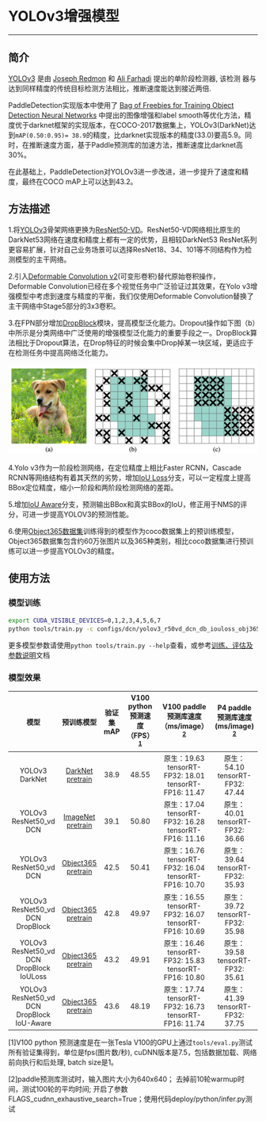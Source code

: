 # YOLOv3增强模型

---

## 简介

[YOLOv3](https://arxiv.org/abs/1804.02767) 是由 [Joseph Redmon](https://arxiv.org/search/cs?searchtype=author&query=Redmon%2C+J) 和 [Ali Farhadi](https://arxiv.org/search/cs?searchtype=author&query=Farhadi%2C+A) 提出的单阶段检测器, 该检测
器与达到同样精度的传统目标检测方法相比，推断速度能达到接近两倍.

PaddleDetection实现版本中使用了 [Bag of Freebies for Training Object Detection Neural Networks](https://arxiv.org/abs/1902.04103v3) 中提出的图像增强和label smooth等优化方法，精度优于darknet框架的实现版本，在COCO-2017数据集上，YOLOv3(DarkNet)达到`mAP(0.50:0.95)= 38.9`的精度，比darknet实现版本的精度(33.0)要高5.9。同时，在推断速度方面，基于Paddle预测库的加速方法，推断速度比darknet高30%。

在此基础上，PaddleDetection对YOLOv3进一步改进，进一步提升了速度和精度，最终在COCO mAP上可以达到43.2。


## 方法描述

1.将[YOLOv3](https://arxiv.org/pdf/1804.02767.pdf)骨架网络更换为[ResNet50-VD](https://arxiv.org/pdf/1812.01187.pdf)。ResNet50-VD网络相比原生的DarkNet53网络在速度和精度上都有一定的优势，且相较DarkNet53 ResNet系列更容易扩展，针对自己业务场景可以选择ResNet18、34、101等不同结构作为检测模型的主干网络。

2.引入[Deformable Convolution v2](https://arxiv.org/abs/1811.11168)(可变形卷积)替代原始卷积操作，Deformable Convolution已经在多个视觉任务中广泛验证过其效果，在Yolo v3增强模型中考虑到速度与精度的平衡，我们仅使用Deformable Convolution替换了主干网络中Stage5部分的3x3卷积。

3.在FPN部分增加[DropBlock](https://arxiv.org/abs/1810.12890)模块，提高模型泛化能力。Dropout操作如下图（b）中所示是分类网络中广泛使用的增强模型泛化能力的重要手段之一。DropBlock算法相比于Dropout算法，在Drop特征的时候会集中Drop掉某一块区域，更适应于在检测任务中提高网络泛化能力。

![image-20200204141739840](../images/dropblock.png)

4.Yolo v3作为一阶段检测网络，在定位精度上相比Faster RCNN，Cascade RCNN等网络结构有着其天然的劣势，增加[IoU Loss](https://arxiv.org/abs/1908.03851)分支，可以一定程度上提高BBox定位精度，缩小一阶段和两阶段检测网络的差距。

5.增加[IoU Aware](https://arxiv.org/abs/1912.05992)分支，预测输出BBox和真实BBox的IoU，修正用于NMS的评分，可进一步提高YOLOV3的预测性能。

6.使用[Object365数据集](https://www.objects365.org/download.html)训练得到的模型作为coco数据集上的预训练模型，Object365数据集包含约60万张图片以及365种类别，相比coco数据集进行预训练可以进一步提高YOLOv3的精度。

## 使用方法

### 模型训练

```bash
export CUDA_VISIBLE_DEVICES=0,1,2,3,4,5,6,7
python tools/train.py -c configs/dcn/yolov3_r50vd_dcn_db_iouloss_obj365_pretrained_coco.yml
```

更多模型参数请使用``python tools/train.py --help``查看，或参考[训练、评估及参数说明](../tutorials/GETTING_STARTED_cn.md)文档

### 模型效果

|                   模型                   |                          预训练模型                          | 验证集 mAP |     V100 python 预测速度（FPS）<sup>[1](#1)</sup>    |   V100 paddle预测库速度（ms/image）<sup>[2](#2)</sup> |  P4 paddle预测库速度(ms/image) <sup>[2](#2)</sup>  |          下载                | 配置文件 |
| :--------------------------------------: | :----------------------------------------------------------: | :--------: | :--------: | :------------------------------------: | :----------------------------------------------------------: | :--------: | :--------: |
|              YOLOv3 DarkNet              | [DarkNet pretrain](https://paddle-imagenet-models-name.bj.bcebos.com/DarkNet53_pretrained.tar) |    38.9   | 48.55 |  原生：19.63<br>tensorRT-FP32: 18.01<br>tensorRT-FP16: 11.47 | 原生：54.10<br>tensorRT-FP32: 47.44  | [下载链接](https://paddlemodels.bj.bcebos.com/object_detection/yolov3_darknet.tar) |  [配置文件](https://github.com/PaddlePaddle/PaddleDetection/tree/master/configs/yolov3_darknet.yml) |
|          YOLOv3 ResNet50_vd DCN          | [ImageNet pretrain](https://paddle-imagenet-models-name.bj.bcebos.com/ResNet50_vd_pretrained.tar) |    39.1    | 50.80 | 原生：17.04<br>tensorRT-FP32: 16.28<br>tensorRT-FP16: 11.16 | 原生：40.01<br>tensorRT-FP32: 36.66  | [下载链接](https://paddlemodels.bj.bcebos.com/object_detection/yolov3_r50vd_dcn_imagenet.tar) | [配置文件](https://github.com/PaddlePaddle/PaddleDetection/tree/master/configs/dcn/yolov3_r50vd_dcn.yml) |
|          YOLOv3 ResNet50_vd DCN          | [Object365 pretrain](https://paddlemodels.bj.bcebos.com/object_detection/ResNet50_vd_dcn_db_obj365_pretrained.tar) |    42.5    | 50.41 |  原生：16.76<br>tensorRT-FP32: 16.04<br>tensorRT-FP16: 10.70 | 原生：39.64<br>tensorRT-FP32: 35.93  | [下载链接](https://paddlemodels.bj.bcebos.com/object_detection/yolov3_r50vd_dcn_obj365_v2.tar) | [配置文件](https://github.com/PaddlePaddle/PaddleDetection/tree/master/configs/dcn/yolov3_r50vd_dcn_obj365_pretrained_coco.yml) |
|     YOLOv3 ResNet50_vd DCN DropBlock     | [Object365 pretrain](https://paddlemodels.bj.bcebos.com/object_detection/ResNet50_vd_dcn_db_obj365_pretrained.tar) |     42.8  | 49.97  |  原生：16.55<br>tensorRT-FP32: 16.07<br>tensorRT-FP16: 10.69 | 原生：39.72<br/>tensorRT-FP32: 35.98 | [下载链接](https://paddlemodels.bj.bcebos.com/object_detection/yolov3_r50vd_dcn_obj365_dropblock.tar) | [配置文件](https://github.com/PaddlePaddle/PaddleDetection/tree/master/configs/dcn/yolov3_r50vd_dcn_db_obj365_pretrained_coco.yml) |
| YOLOv3 ResNet50_vd DCN DropBlock IoULoss | [Object365 pretrain](https://paddlemodels.bj.bcebos.com/object_detection/ResNet50_vd_dcn_db_obj365_pretrained.tar) |    43.2    | 49.91 |  原生：16.46<br>tensorRT-FP32: 15.83<br>tensorRT-FP16: 10.80 | 原生：39.58<br/>tensorRT-FP32: 35.61 | [下载链接](https://paddlemodels.bj.bcebos.com/object_detection/yolov3_r50vd_dcn_obj365_dropblock_iouloss.tar) | [配置文件](https://github.com/PaddlePaddle/PaddleDetection/tree/master/configs/dcn/yolov3_r50vd_dcn_db_iouloss_obj365_pretrained_coco.yml) |
| YOLOv3 ResNet50_vd DCN DropBlock IoU-Aware | [Object365 pretrain](https://paddlemodels.bj.bcebos.com/object_detection/ResNet50_vd_dcn_db_obj365_pretrained.tar) |    43.6    | 48.19 |  原生：17.74<br>tensorRT-FP32: 16.73<br>tensorRT-FP16: 11.74 | 原生：41.39<br/>tensorRT-FP32: 37.75 | [下载链接](https://paddlemodels.bj.bcebos.com/object_detection/yolov3_r50vd_dcn_db_iouaware_obj365_pretrained_coco.pdparams) | [配置文件](https://github.com/PaddlePaddle/PaddleDetection/tree/master/configs/dcn/yolov3_r50vd_dcn_db_iouaware_obj365_pretrained_coco.yml) |

<a name="1">[1]</a>V100 python 预测速度是在一张Tesla V100的GPU上通过```tools/eval.py```测试所有验证集得到，单位是fps(图片数/秒), cuDNN版本是7.5，包括数据加载、网络前向执行和后处理, batch size是1。

<a name="2">[2]</a>paddle预测库测试时，输入图片大小为640x640； 去掉前10轮warmup时间，测试100轮的平均时间; 开启了参数FLAGS_cudnn_exhaustive_search=True；使用代码deploy/python/infer.py测试
